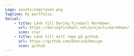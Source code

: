 ```yaml
---
Logo: assets/img/raven.png
Tagline: My portfolio.
Social:
    - title: Länk till Daring Fireball Markdown.
      url: https://daringfireball.net/projects/markdown/
      icon: star
    - title: Länk till mitt repo på github.
      url: https://github.com/Ekerind/Design
      icon: github
---
```

